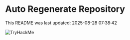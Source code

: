 # Auto Regenerate Repository

This README was last updated: 2025-08-28 07:38:42

 ![TryHackMe](https://tryhackme.com/badge/533634)